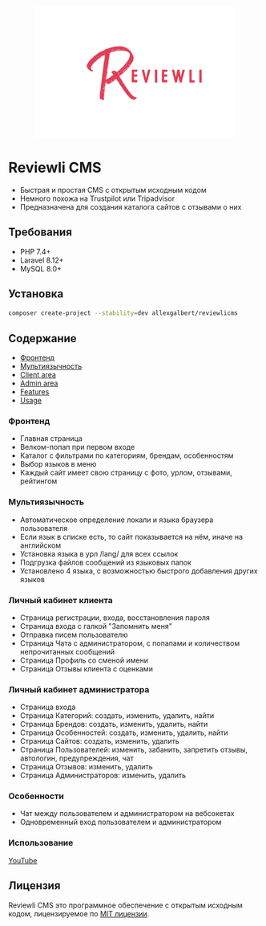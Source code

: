 <p align="center">
<img src="https://raw.githubusercontent.com/allexgalbert/reviewlicms/master/DOC/fullLogo.png" width="400">
</p>

# Reviewli CMS

- Быстрая и простая CMS с открытым исходным кодом
- Немного похожа на Trustpilot или Tripadvisor
- Предназначена для создания каталога сайтов с отзывами о них

## Требования

- PHP 7.4+
- Laravel 8.12+
- MySQL 8.0+

## Установка

```sh
composer create-project --stability=dev allexgalbert/reviewlicms
```

## Содержание

- [Фронтенд](#Фронтенд)
- [Мультиязычность](#Мультиязычность)
- [Client area](#Client-area)
- [Admin area](#Admin-area)
- [Features](#Features)
- [Usage](#Usage)

### Фронтенд

- Главная страница
- Велком-попап при первом входе
- Каталог с фильтрами по категориям, брендам, особенностям
- Выбор языков в меню
- Каждый сайт имеет свою страницу с фото, урлом, отзывами, рейтингом

### Мультиязычность

- Автоматическое определение локали и языка браузера пользователя
- Если язык в списке есть, то сайт показывается на нём, иначе на английском
- Установка языка в урл /lang/ для всех ссылок
- Подгрузка файлов сообщений из языковых папок
- Установлено 4 языка, с возможностью быстрого добавления других языков

### Личный кабинет клиента

- Страница регистрации, входа, восстановления пароля
- Страница входа с галкой "Запомнить меня"
- Отправка писем пользователю
- Страница Чата с администратором, с попапами и количеством непрочитанных сообщений
- Страница Профиль со сменой имени
- Страница Отзывы клиента с оценками

### Личный кабинет администратора

- Страница входа
- Страница Категорий: создать, изменить, удалить, найти
- Страница Брендов: создать, изменить, удалить, найти
- Страница Особенностей: создать, изменить, удалить, найти
- Страница Сайтов: создать, изменить, удалить
- Страница Пользователей: изменить, забанить, запретить отзывы, автологин, предупреждения, чат
- Страница Отзывов: изменить, удалить
- Страница Администраторов: изменить, удалить

### Особенности

- Чат между пользователем и администратором на вебсокетах
- Одновременный вход пользователем и администратором

### Использование

[YouTube](https://www.youtube.com/)

## Лицензия

Reviewli CMS это программное обеспечение с открытым исходным кодом, лицензируемое
по [MIT лицензии](https://opensource.org/licenses/MIT).
